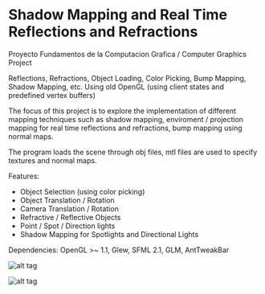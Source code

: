 Shadow Mapping and Real Time Reflections and Refractions
======

Proyecto Fundamentos de la Computacion Grafica / Computer Graphics Project

Reflections, Refractions, Object Loading, Color Picking, Bump Mapping, Shadow Mapping, etc. Using old OpenGL (using client states and predefined vertex buffers)

The focus of this project is to explore the implementation of different mapping techniques such as shadow mapping, enviroment / projection mapping for real time reflections and refractions, bump mapping using normal maps.

The program loads the scene through obj files, mtl files are used to specify textures and normal maps.

Features:
* Object Selection (using color picking)
* Object Translation / Rotation
* Camera Translation / Rotation
* Refractive / Reflective Objects
* Point / Spot / Direction lights
* Shadow Mapping for Spotlights and Directional Lights

Dependencies: OpenGL >~ 1.1, Glew, SFML 2.1, GLM, AntTweakBar

![alt tag](http://i.imgur.com/jFKkoJx.png)

![alt tag](http://i.imgur.com/fWzno37.png)

